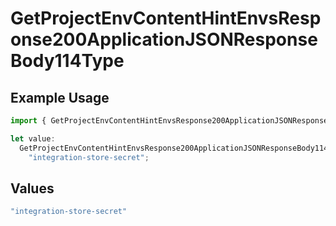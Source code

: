 # GetProjectEnvContentHintEnvsResponse200ApplicationJSONResponseBody114Type

## Example Usage

```typescript
import { GetProjectEnvContentHintEnvsResponse200ApplicationJSONResponseBody114Type } from "@simplesagar/vercel/models/getprojectenvop.js";

let value:
  GetProjectEnvContentHintEnvsResponse200ApplicationJSONResponseBody114Type =
    "integration-store-secret";
```

## Values

```typescript
"integration-store-secret"
```